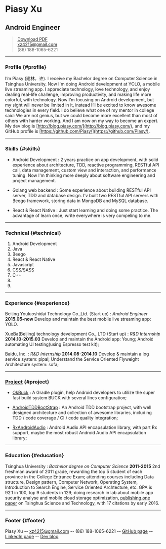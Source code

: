 # Piasy Xu
## Android Engineer

> [Download PDF](resume.pdf)  
> [xz4215@gmail.com](mailto:xz4215@gmail.com)  
> (86) 188-1065-6221

------

### Profile {#profile}

I’m Piasy (建林，许). I receive my Bachelor degree on Computer Science in Tsinghua University. Now I'm doing Android development at YOLO, a mobile live streaming app. I appreciate technology, love technology, and enjoy dealing real-life challenge, improving productivity, and making life more colorful, with technology. Now I’m focusing on Android development, but my sight will never be limited in it, instead I’ll be excited to know awesome technologies in every field. I do believe what one of my mentor in college said: We are not genius, but we could become more excellent than most of others with harder working. And I am now on my way to become an expert. My dev blog is [http://blog.piasy.com/](http://blog.piasy.com/), and my GitHub profile is [https://github.com/Piasy/](https://github.com/Piasy/).

------

### Skills {#skills}

* Android Development
  : 2 years practice on app development, with solid experience about architecture, TDD, reactive programming, RESTful API call, data management, custom view and interaction, and performance tuning. Now I'm thinking more deeply about software engineering and project management.

* Golang web backend
  : Some experience about building RESTful API server, TDD and database design. I'v built two RESTful API servers with Beego framework, storing data in MongoDB and MySQL database.

* React & React Native
  : Just start learning and doing some practice. The advantage of learn once, write everywhere is very compeling to me.

-------

### Technical {#technical}

1. Android Development
1. Java
1. Beego
1. React & React Native
1. Javascript
1. CSS/SASS
1. C++
1.
1.

------

### Experience {#experience}

Beijing Youluoshidai Technology Co.,Ltd. (Start up)
: *Android Engineer*
  __2015.05-now__
  Develop and maintain the best mobile live streaming app: YOLO.

XueBa(Beijing) technology development Co., LTD (Start up)
: *R&D Internship*
  __2014.10-2015.03__
  Develop and maintain the Android app: Young; Android automating UI testing(using Espresso test kit);

Baidu, Inc.
: *R&D Internship*
  __2014.08-2014.10__
  Develop & maintain a log service system: pipal; Understand the Service Oriented Flyweight Architecture system: sofa;

------

### [Project](https://github.com/Piasy/) {#project}

* [OkBuck](https://github.com/Piasy/OkBuck)
 : A Gradle plugin, help Android developers to utilize the super fast build system BUCK with several lines configuration;

* [AndroidTDDBootStrap](https://github.com/Piasy/AndroidTDDBootStrap)
 : An Android TDD bootstrap project, with well designed architecture and collection of awesome libraries, including TDD / code coverage / CI / code quality integration;

* [RxAndroidAudio](https://github.com/Piasy/RxAndroidAudio)
 : Android Audio API encapsulation library, with part Rx support, maybe the most robust Android Audio API encapsulation library;

------

### Education {#education}

Tsinghua University
: *Bachelor degree on Computer Science*
  __2011-2015__
  2nd freshman award of 2011 grade, rewarding the top 5 student of each province in the College Entrance Exam; attending courses including Data structure, Design pattern, Computer Network, Operating System, Introduction to Search Engine, Service Oriented Archtecture, etc. GPA is 92.1 in 100, top 9 students in 129; doing research in lab about mobile app sucurity analyse and mobile cloud storage optimization, [publishing one paper](https://scholar.google.com/citations?view_op=view_citation&hl=zh-CN&user=fbkK3EYAAAAJ&citation_for_view=fbkK3EYAAAAJ:u5HHmVD_uO8C) on Tsinghua Science and Technology, with 17 citations by early 2016.

------

### Footer {#footer}

Piasy Xu -- [xz4215@gmail.com](mailto:xz4215@gmail.com) -- (86) 188-1065-6221 -- [GitHub page](https://github.com/Piasy/) -- [LinkedIn page](https://www.linkedin.com/in/piasy) -- [Dev blog](http://blog.piasy.com/)

------
